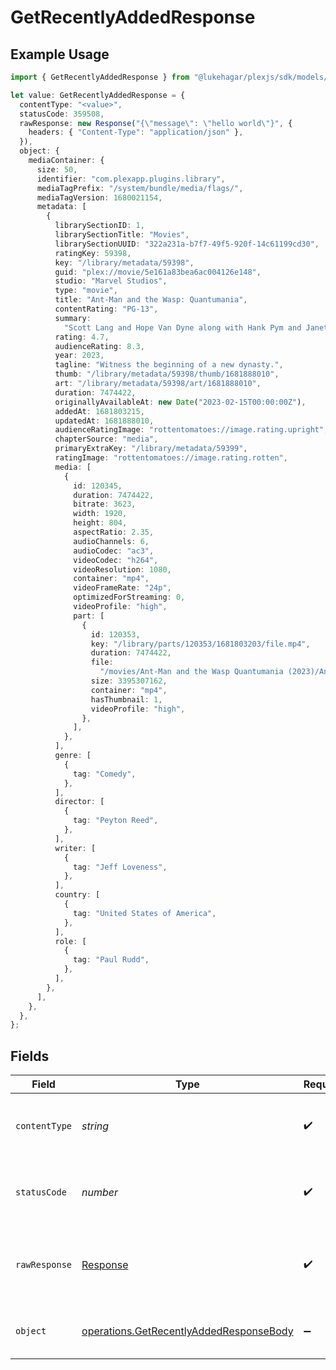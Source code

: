 # GetRecentlyAddedResponse

## Example Usage

```typescript
import { GetRecentlyAddedResponse } from "@lukehagar/plexjs/sdk/models/operations";

let value: GetRecentlyAddedResponse = {
  contentType: "<value>",
  statusCode: 359508,
  rawResponse: new Response("{\"message\": \"hello world\"}", {
    headers: { "Content-Type": "application/json" },
  }),
  object: {
    mediaContainer: {
      size: 50,
      identifier: "com.plexapp.plugins.library",
      mediaTagPrefix: "/system/bundle/media/flags/",
      mediaTagVersion: 1680021154,
      metadata: [
        {
          librarySectionID: 1,
          librarySectionTitle: "Movies",
          librarySectionUUID: "322a231a-b7f7-49f5-920f-14c61199cd30",
          ratingKey: 59398,
          key: "/library/metadata/59398",
          guid: "plex://movie/5e161a83bea6ac004126e148",
          studio: "Marvel Studios",
          type: "movie",
          title: "Ant-Man and the Wasp: Quantumania",
          contentRating: "PG-13",
          summary:
            "Scott Lang and Hope Van Dyne along with Hank Pym and Janet Van Dyne explore the Quantum Realm where they interact with strange creatures and embark on an adventure that goes beyond the limits of what they thought was possible.",
          rating: 4.7,
          audienceRating: 8.3,
          year: 2023,
          tagline: "Witness the beginning of a new dynasty.",
          thumb: "/library/metadata/59398/thumb/1681888010",
          art: "/library/metadata/59398/art/1681888010",
          duration: 7474422,
          originallyAvailableAt: new Date("2023-02-15T00:00:00Z"),
          addedAt: 1681803215,
          updatedAt: 1681888010,
          audienceRatingImage: "rottentomatoes://image.rating.upright",
          chapterSource: "media",
          primaryExtraKey: "/library/metadata/59399",
          ratingImage: "rottentomatoes://image.rating.rotten",
          media: [
            {
              id: 120345,
              duration: 7474422,
              bitrate: 3623,
              width: 1920,
              height: 804,
              aspectRatio: 2.35,
              audioChannels: 6,
              audioCodec: "ac3",
              videoCodec: "h264",
              videoResolution: 1080,
              container: "mp4",
              videoFrameRate: "24p",
              optimizedForStreaming: 0,
              videoProfile: "high",
              part: [
                {
                  id: 120353,
                  key: "/library/parts/120353/1681803203/file.mp4",
                  duration: 7474422,
                  file:
                    "/movies/Ant-Man and the Wasp Quantumania (2023)/Ant-Man.and.the.Wasp.Quantumania.2023.1080p.mp4",
                  size: 3395307162,
                  container: "mp4",
                  hasThumbnail: 1,
                  videoProfile: "high",
                },
              ],
            },
          ],
          genre: [
            {
              tag: "Comedy",
            },
          ],
          director: [
            {
              tag: "Peyton Reed",
            },
          ],
          writer: [
            {
              tag: "Jeff Loveness",
            },
          ],
          country: [
            {
              tag: "United States of America",
            },
          ],
          role: [
            {
              tag: "Paul Rudd",
            },
          ],
        },
      ],
    },
  },
};
```

## Fields

| Field                                                                                                     | Type                                                                                                      | Required                                                                                                  | Description                                                                                               |
| --------------------------------------------------------------------------------------------------------- | --------------------------------------------------------------------------------------------------------- | --------------------------------------------------------------------------------------------------------- | --------------------------------------------------------------------------------------------------------- |
| `contentType`                                                                                             | *string*                                                                                                  | :heavy_check_mark:                                                                                        | HTTP response content type for this operation                                                             |
| `statusCode`                                                                                              | *number*                                                                                                  | :heavy_check_mark:                                                                                        | HTTP response status code for this operation                                                              |
| `rawResponse`                                                                                             | [Response](https://developer.mozilla.org/en-US/docs/Web/API/Response)                                     | :heavy_check_mark:                                                                                        | Raw HTTP response; suitable for custom response parsing                                                   |
| `object`                                                                                                  | [operations.GetRecentlyAddedResponseBody](../../../sdk/models/operations/getrecentlyaddedresponsebody.md) | :heavy_minus_sign:                                                                                        | The recently added content                                                                                |